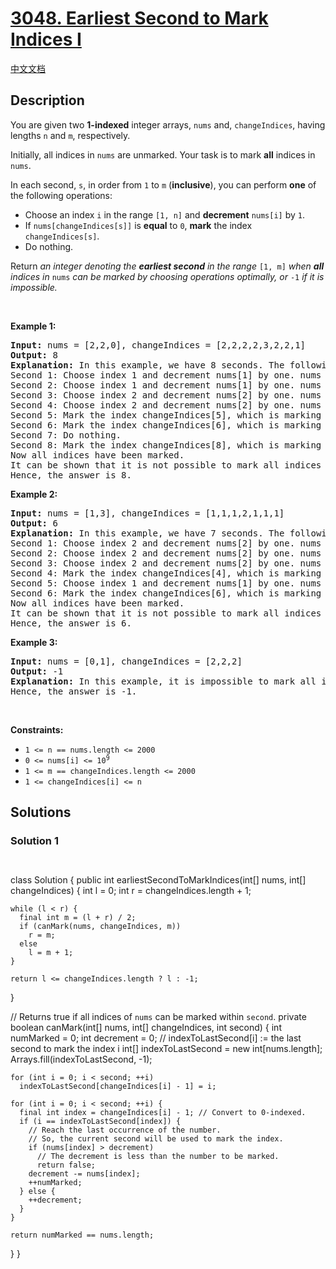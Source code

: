 # [3048. Earliest Second to Mark Indices I](https://leetcode.com/problems/earliest-second-to-mark-indices-i)

[中文文档](/solution/3000-3099/3048.Earliest%20Second%20to%20Mark%20Indices%20I/README.md)

<!-- tags: -->

## Description

<p>You are given two <strong>1-indexed</strong> integer arrays, <code>nums</code> and, <code>changeIndices</code>, having lengths <code>n</code> and <code>m</code>, respectively.</p>

<p>Initially, all indices in <code>nums</code> are unmarked. Your task is to mark <strong>all</strong> indices in <code>nums</code>.</p>

<p>In each second, <code>s</code>, in order from <code>1</code> to <code>m</code> (<strong>inclusive</strong>), you can perform <strong>one</strong> of the following operations:</p>

<ul>
	<li>Choose an index <code>i</code> in the range <code>[1, n]</code> and <strong>decrement</strong> <code>nums[i]</code> by <code>1</code>.</li>
	<li>If <code>nums[changeIndices[s]]</code> is <strong>equal</strong> to <code>0</code>, <strong>mark</strong> the index <code>changeIndices[s]</code>.</li>
	<li>Do nothing.</li>
</ul>

<p>Return <em>an integer denoting the <strong>earliest second</strong> in the range </em><code>[1, m]</code><em> when <strong>all</strong> indices in </em><code>nums</code><em> can be marked by choosing operations optimally, or </em><code>-1</code><em> if it is impossible.</em></p>

<p>&nbsp;</p>
<p><strong class="example">Example 1:</strong></p>

<pre>
<strong>Input:</strong> nums = [2,2,0], changeIndices = [2,2,2,2,3,2,2,1]
<strong>Output:</strong> 8
<strong>Explanation:</strong> In this example, we have 8 seconds. The following operations can be performed to mark all indices:
Second 1: Choose index 1 and decrement nums[1] by one. nums becomes [1,2,0].
Second 2: Choose index 1 and decrement nums[1] by one. nums becomes [0,2,0].
Second 3: Choose index 2 and decrement nums[2] by one. nums becomes [0,1,0].
Second 4: Choose index 2 and decrement nums[2] by one. nums becomes [0,0,0].
Second 5: Mark the index changeIndices[5], which is marking index 3, since nums[3] is equal to 0.
Second 6: Mark the index changeIndices[6], which is marking index 2, since nums[2] is equal to 0.
Second 7: Do nothing.
Second 8: Mark the index changeIndices[8], which is marking index 1, since nums[1] is equal to 0.
Now all indices have been marked.
It can be shown that it is not possible to mark all indices earlier than the 8th second.
Hence, the answer is 8.
</pre>

<p><strong class="example">Example 2:</strong></p>

<pre>
<strong>Input:</strong> nums = [1,3], changeIndices = [1,1,1,2,1,1,1]
<strong>Output:</strong> 6
<strong>Explanation:</strong> In this example, we have 7 seconds. The following operations can be performed to mark all indices:
Second 1: Choose index 2 and decrement nums[2] by one. nums becomes [1,2].
Second 2: Choose index 2 and decrement nums[2] by one. nums becomes [1,1].
Second 3: Choose index 2 and decrement nums[2] by one. nums becomes [1,0].
Second 4: Mark the index changeIndices[4], which is marking index 2, since nums[2] is equal to 0.
Second 5: Choose index 1 and decrement nums[1] by one. nums becomes [0,0].
Second 6: Mark the index changeIndices[6], which is marking index 1, since nums[1] is equal to 0.
Now all indices have been marked.
It can be shown that it is not possible to mark all indices earlier than the 6th second.
Hence, the answer is 6.
</pre>

<p><strong class="example">Example 3:</strong></p>

<pre>
<strong>Input:</strong> nums = [0,1], changeIndices = [2,2,2]
<strong>Output:</strong> -1
<strong>Explanation:</strong> In this example, it is impossible to mark all indices because index 1 isn&#39;t in changeIndices.
Hence, the answer is -1.
</pre>

<p>&nbsp;</p>
<p><strong>Constraints:</strong></p>

<ul>
	<li><code>1 &lt;= n == nums.length &lt;= 2000</code></li>
	<li><code>0 &lt;= nums[i] &lt;= 10<sup>9</sup></code></li>
	<li><code>1 &lt;= m == changeIndices.length &lt;= 2000</code></li>
	<li><code>1 &lt;= changeIndices[i] &lt;= n</code></li>
</ul>

## Solutions

### Solution 1

<!-- tabs:start -->

```python

```

```java

```

class Solution {
public int earliestSecondToMarkIndices(int[] nums, int[] changeIndices) {
int l = 0;
int r = changeIndices.length + 1;

    while (l < r) {
      final int m = (l + r) / 2;
      if (canMark(nums, changeIndices, m))
        r = m;
      else
        l = m + 1;
    }

    return l <= changeIndices.length ? l : -1;

}

// Returns true if all indices of `nums` can be marked within `second`.
private boolean canMark(int[] nums, int[] changeIndices, int second) {
int numMarked = 0;
int decrement = 0;
// indexToLastSecond[i] := the last second to mark the index i
int[] indexToLastSecond = new int[nums.length];
Arrays.fill(indexToLastSecond, -1);

    for (int i = 0; i < second; ++i)
      indexToLastSecond[changeIndices[i] - 1] = i;

    for (int i = 0; i < second; ++i) {
      final int index = changeIndices[i] - 1; // Convert to 0-indexed.
      if (i == indexToLastSecond[index]) {
        // Reach the last occurrence of the number.
        // So, the current second will be used to mark the index.
        if (nums[index] > decrement)
          // The decrement is less than the number to be marked.
          return false;
        decrement -= nums[index];
        ++numMarked;
      } else {
        ++decrement;
      }
    }

    return numMarked == nums.length;

}
}

```cpp

```

```go

```

<!-- tabs:end -->

<!-- end -->
